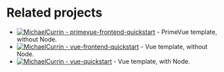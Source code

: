 # Related projects

- [![MichaelCurrin - primevue-frontend-quickstart](https://img.shields.io/static/v1?label=MichaelCurrin&message=primevue-frontend-quickstart&color=blue&logo=github)](https://github.com/MichaelCurrin/primevue-frontend-quickstart) - PrimeVue template, without Node.
- [![MichaelCurrin - vue-frontend-quickstart](https://img.shields.io/static/v1?label=MichaelCurrin&message=vue-frontend-quickstart&color=blue&logo=github)](https://github.com/MichaelCurrin/vue-frontend-quickstart) - Vue template, without Node.
- [![MichaelCurrin - vue-quickstart](https://img.shields.io/static/v1?label=MichaelCurrin&message=vue-quickstart&color=blue&logo=github)](https://github.com/MichaelCurrin/vue-quickstart) - Vue template, with Node.
